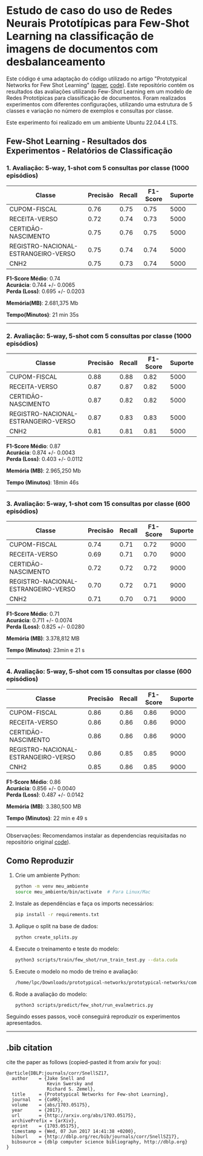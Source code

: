 # Estudo de caso do uso de Redes Neurais Prototípicas para Few-Shot Learning na classificação de imagens de documentos com desbalanceamento
 
Este código é uma adaptação do código utilizado no artigo "Prototypical Networks for Few Shot Learning" ([paper](https://arxiv.org/abs/1703.05175), [code](https://github.com/jakesnell/prototypical-networks)). Este repositório contém os resultados das avaliações utilizando Few-Shot Learning em um modelo de Redes Prototípicas para classificação de documentos. Foram realizados experimentos com diferentes configurações, utilizando uma estrutura de 5 classes e variação no número de exemplos e consultas por classe. 

Este experimento foi realizado em um ambiente Ubuntu 22.04.4 LTS.


## Few-Shot Learning - Resultados dos Experimentos - Relatórios de Classificação

### 1. Avaliação: 5-way, 1-shot com 5 consultas por classe (1000 episódios)

| Classe                         | Precisão | Recall | F1-Score | Suporte |
|---------------------------------|----------|--------|----------|---------|
| CUPOM-FISCAL                    | 0.76     | 0.75   | 0.75     | 5000    |
| RECEITA-VERSO                   | 0.72     | 0.74   | 0.73     | 5000    |
| CERTIDÃO-NASCIMENTO             | 0.75     | 0.76   | 0.75     | 5000    |
| REGISTRO-NACIONAL-ESTRANGEIRO-VERSO | 0.75     | 0.74   | 0.74     | 5000    |
| CNH2                            | 0.75     | 0.73   | 0.74     | 5000    |

**F1-Score Médio**: 0.74  
**Acurácia**: 0.744 +/- 0.0065  
**Perda (Loss)**: 0.695 +/- 0.0203

**Memória(MB)**: 2.681,375 Mb

**Tempo(Minutos)**: 21 min 35s


---

### 2. Avaliação: 5-way, 5-shot com 5 consultas por classe (1000 episódios)

| Classe                         | Precisão | Recall | F1-Score | Suporte |
|---------------------------------|----------|--------|----------|---------|
| CUPOM-FISCAL                    | 0.88     | 0.88   | 0.82     | 5000    |
| RECEITA-VERSO                   | 0.87     | 0.87   | 0.82     | 5000    |
| CERTIDÃO-NASCIMENTO             | 0.87     | 0.82   | 0.82     | 5000    |
| REGISTRO-NACIONAL-ESTRANGEIRO-VERSO | 0.87     | 0.83   | 0.83     | 5000    |
| CNH2                            | 0.81     | 0.81   | 0.81     | 5000    |

**F1-Score Médio**: 0.87  
**Acurácia**: 0.874 +/- 0.0043  
**Perda (Loss)**: 0.403 +/- 0.0112

**Memória (MB)**: 2.965,250 Mb

**Tempo (Minutos)**: 18min 46s

---

### 3. Avaliação: 5-way, 1-shot com 15 consultas por classe (600 episódios)

| Classe                         | Precisão | Recall | F1-Score | Suporte |
|---------------------------------|----------|--------|----------|---------|
| CUPOM-FISCAL                    | 0.74     | 0.71   | 0.72     | 9000    |
| RECEITA-VERSO                   | 0.69     | 0.71   | 0.70     | 9000    |
| CERTIDÃO-NASCIMENTO             | 0.72     | 0.72   | 0.72     | 9000    |
| REGISTRO-NACIONAL-ESTRANGEIRO-VERSO | 0.70     | 0.72   | 0.71     | 9000    |
| CNH2                            | 0.71     | 0.70   | 0.71     | 9000    |

**F1-Score Médio**: 0.71  
**Acurácia**: 0.711 +/- 0.0074  
**Perda (Loss)**: 0.825 +/- 0.0280

**Memória (MB)**: 3.378,812 MB

**Tempo (Minutos)**: 23min e 21 s

---

### 4. Avaliação: 5-way, 5-shot com 15 consultas por classe (600 episódios)

| Classe                         | Precisão | Recall | F1-Score | Suporte |
|---------------------------------|----------|--------|----------|---------|
| CUPOM-FISCAL                    | 0.86     | 0.86   | 0.86     | 9000    |
| RECEITA-VERSO                   | 0.86     | 0.86   | 0.86     | 9000    |
| CERTIDÃO-NASCIMENTO             | 0.86     | 0.86   | 0.86     | 9000    |
| REGISTRO-NACIONAL-ESTRANGEIRO-VERSO | 0.86     | 0.85   | 0.85     | 9000    |
| CNH2                            | 0.85     | 0.86   | 0.85     | 9000    |

**F1-Score Médio**: 0.86  
**Acurácia**: 0.856 +/- 0.0040  
**Perda (Loss)**: 0.487 +/- 0.0142

**Memória (MB)**: 3.380,500 MB

**Tempo (Minutos)**: 22 min e 49 s

---
Observações: Recomendamos instalar as dependencias requisitadas no repositório original [code](https://github.com/jakesnell/prototypical-networks)).

## Como Reproduzir
1. Crie um ambiente Python:
   ```bash
   python -m venv meu_ambiente
   source meu_ambiente/bin/activate  # Para Linux/Mac
   ```

2. Instale as dependências e faça os imports necessários:
   ```bash
   pip install -r requirements.txt
   ```

3. Aplique o split na base de dados:
   ```bash
   python create_splits.py
   ```

4. Execute o treinamento e teste do modelo:
   ```bash
   python3 scripts/train/few_shot/run_train_test.py --data.cuda
   ```

5. Execute o modelo no modo de treino e avaliação:
   ```bash
   /home/lpc/Downloads/prototypical-networks/prototypical-networks/comands.txt
   ```

6. Rode a avaliação do modelo:
   ```bash
   python3 scripts/predict/few_shot/run_evalmetrics.py
   ```

Seguindo esses passos, você conseguirá reproduzir os experimentos apresentados.

---

## .bib citation
cite the paper as follows (copied-pasted it from arxiv for you):

    @article{DBLP:journals/corr/SnellSZ17,
      author    = {Jake Snell and
                   Kevin Swersky and
                   Richard S. Zemel},
      title     = {Prototypical Networks for Few-shot Learning},
      journal   = {CoRR},
      volume    = {abs/1703.05175},
      year      = {2017},
      url       = {http://arxiv.org/abs/1703.05175},
      archivePrefix = {arXiv},
      eprint    = {1703.05175},
      timestamp = {Wed, 07 Jun 2017 14:41:38 +0200},
      biburl    = {http://dblp.org/rec/bib/journals/corr/SnellSZ17},
      bibsource = {dblp computer science bibliography, http://dblp.org}
    }
